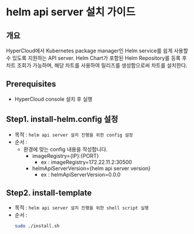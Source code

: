 # helm api server 설치 가이드

## 개요
HyperCloud에서 Kubernetes package manager인 Helm service를 쉽게 사용할 수 있도록 지원하는 API server. Helm Chart가 포함된 Helm Repository를 등록 후 차트 조회가 가능하며, 해당 차트를 사용하여 릴리즈를 생성함으로써 차트를 설치한다.

## Prerequisites
  - HyperCloud console 설치 후 실행

## Step1. install-helm.config 설정
- 목적 : `helm api server 설치 진행을 위한 config 설정`
- 순서 : 
  - 환경에 맞는 config 내용을 작성합니다.
     - imageRegistry={IP}:{PORT}
       - ex : imageRegistry=172.22.11.2:30500
     - helmApiServerVersion={helm api server version}
       - ex : helmApiServerVersion=0.0.0

## Step2. install-template
- 목적 : `helm api server 설치 진행을 위한 shell script 실행`
- 순서 : 
	```bash
    sudo ./install.sh
	```
